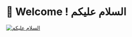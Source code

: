 # 👋 Welcome ! السلام عليكم


[![السلام عليكم](https://github-readmestats.herokuapp.com/api?username=MedAmineBenbaha&count_private=true&show_icons=true)](https://github.com/MedAmineBenbaha)
<!---
[![Top Langs](https://github-readme-stats.vercel.app/api/top-langs/?username=MedAmineBenbaha&count_private=true&show_icons=true)](https://github.com/MedAmineBenbaha)
MedAmineBenbaha/MedAmineBenbaha is a ✨ special ✨ repository because its `README.md` (this file) appears on your GitHub profile.
You can click the Preview link to take a look at your changes.
--->
